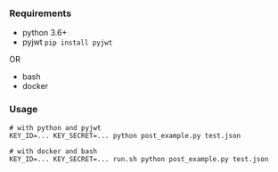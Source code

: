 ### Requirements

- python 3.6+
- pyjwt `pip install pyjwt`

OR 

- bash
- docker

### Usage

```
# with python and pyjwt
KEY_ID=... KEY_SECRET=... python post_example.py test.json

# with docker and bash
KEY_ID=... KEY_SECRET=... run.sh python post_example.py test.json

```

